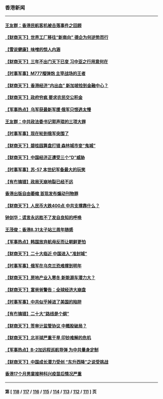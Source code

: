 ### 香港新闻
---
#### [王友群：香港民航客机被击落事件之回顾](../../pages/ncid1349362/n13827378.md) 
#### [【财商天下】世界工厂移往“新南向” 德企为何逆势而行](../../pages/ncid1349362/n13826798.md) 
#### [【雪说健康】味噌的惊人内涵](../../pages/ncid1349362/n13826045.md) 
#### [【财商天下】三年不出门天下已变 习中亚之行用意何在](../../pages/ncid1349362/n13825946.md) 
#### [【时事军事】M777榴弹炮 主宰战场的王者](../../pages/ncid1349362/n13825132.md) 
#### [【财商天下】香港经济“内出血” 新加坡捡到金融中心？](../../pages/ncid1349362/n13825124.md) 
#### [【财商天下】政府穷疯 要求农民交公积金](../../pages/ncid1349362/n13824290.md) 
#### [【军事热点】乌军获最新军援 俄军只恨逃太慢](../../pages/ncid1349362/n13823824.md) 
#### [王友群：中共政法委书记郭声琨的三项大罪](../../pages/ncid1349362/n13823608.md) 
#### [【时事军事】现在轮到俄军突围了](../../pages/ncid1349362/n13822390.md) 
#### [【财商天下】碧桂园算盘打错 森林城市变“鬼城”](../../pages/ncid1349362/n13821088.md) 
#### [【财商天下】中国经济正遭受三个“D”威胁](../../pages/ncid1349362/n13820299.md) 
#### [【时事军事】苏-57 本世纪军备最大的玩笑](../../pages/ncid1349362/n13819524.md) 
#### [【有冇搞错】政局天崩地裂已经不远](../../pages/ncid1349362/n13819619.md) 
#### [香港出版自由萎缩 首现发布煽动刊物罪](../../pages/ncid1349362/n13819924.md) 
#### [【财商天下】人民币大跌400点 中共支撑靠什么？](../../pages/ncid1349362/n13818750.md) 
#### [钟剑华：谎言永远胜不了发自良知的呼唤](../../pages/ncid1349362/n13818768.md) 
#### [王茂俊：香港8.31太子站三周年随感](../../pages/ncid1349362/n13818741.md) 
#### [【军事热点】韩国放弃航母反而让朝鲜更怕](../../pages/ncid1349362/n13817970.md) 
#### [【财商天下】二十大临近 中国进入“准封城”](../../pages/ncid1349362/n13817986.md) 
#### [【时事军事】俄军在乌克兰恐难撑到明年](../../pages/ncid1349362/n13817107.md) 
#### [【财商天下】房地产业入寒冬 新能源车潜力大？](../../pages/ncid1349362/n13816362.md) 
#### [【财商天下】富爸爸警告：全球经济大崩盘](../../pages/ncid1349362/n13815607.md) 
#### [【时事军事】中共似乎掉进了美国的陷阱](../../pages/ncid1349362/n13814851.md) 
#### [【有冇搞错】二十大“路线是个纲”](../../pages/ncid1349362/n13814902.md) 
#### [【财商天下】签审计监管协议 中概股破局？](../../pages/ncid1349362/n13814835.md) 
#### [【财商天下】北半球严重干旱 印钞难解的危机](../../pages/ncid1349362/n13814000.md) 
#### [【军事热点】B-2加远程巡航导弹 为中共量身定制](../../pages/ncid1349362/n13813296.md) 
#### [【财商天下】中国成长潜力受创 “东升西降”之说受挑战](../../pages/ncid1349362/n13813278.md) 
#### [香港17个月男童接种科兴疫苗后情况严重](../../pages/ncid1349362/n13812285.md) 

---
#### 第 [ [118](./118.md) / [117](./117.md) / [116](./116.md) / [115](./115.md) / [114](./114.md) / [113](./113.md) / [112](./112.md) / [111](./111.md) ] 页
